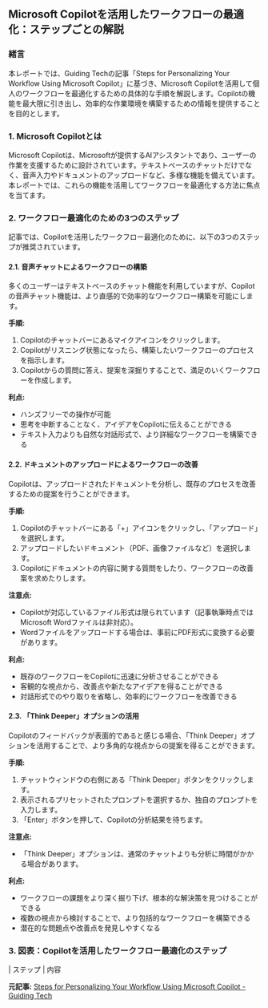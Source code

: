 ## Microsoft Copilotを活用したワークフローの最適化：ステップごとの解説

### 緒言

本レポートでは、Guiding Techの記事「Steps for Personalizing Your Workflow Using Microsoft Copilot」に基づき、Microsoft Copilotを活用して個人のワークフローを最適化するための具体的な手順を解説します。Copilotの機能を最大限に引き出し、効率的な作業環境を構築するための情報を提供することを目的とします。

### 1. Microsoft Copilotとは

Microsoft Copilotは、Microsoftが提供するAIアシスタントであり、ユーザーの作業を支援するために設計されています。テキストベースのチャットだけでなく、音声入力やドキュメントのアップロードなど、多様な機能を備えています。本レポートでは、これらの機能を活用してワークフローを最適化する方法に焦点を当てます。

### 2. ワークフロー最適化のための3つのステップ

記事では、Copilotを活用したワークフロー最適化のために、以下の3つのステップが推奨されています。

#### 2.1. 音声チャットによるワークフローの構築

多くのユーザーはテキストベースのチャット機能を利用していますが、Copilotの音声チャット機能は、より直感的で効率的なワークフロー構築を可能にします。

**手順:**

1. Copilotのチャットバーにあるマイクアイコンをクリックします。
2. Copilotがリスニング状態になったら、構築したいワークフローのプロセスを指示します。
3. Copilotからの質問に答え、提案を深掘りすることで、満足のいくワークフローを作成します。

**利点:**

* ハンズフリーでの操作が可能
* 思考を中断することなく、アイデアをCopilotに伝えることができる
* テキスト入力よりも自然な対話形式で、より詳細なワークフローを構築できる

#### 2.2. ドキュメントのアップロードによるワークフローの改善

Copilotは、アップロードされたドキュメントを分析し、既存のプロセスを改善するための提案を行うことができます。

**手順:**

1. Copilotのチャットバーにある「+」アイコンをクリックし、「アップロード」を選択します。
2. アップロードしたいドキュメント（PDF、画像ファイルなど）を選択します。
3. Copilotにドキュメントの内容に関する質問をしたり、ワークフローの改善案を求めたりします。

**注意点:**

* Copilotが対応しているファイル形式は限られています（記事執筆時点ではMicrosoft Wordファイルは非対応）。
* Wordファイルをアップロードする場合は、事前にPDF形式に変換する必要があります。

**利点:**

* 既存のワークフローをCopilotに迅速に分析させることができる
* 客観的な視点から、改善点や新たなアイデアを得ることができる
* 対話形式でのやり取りを省略し、効率的にワークフローを改善できる

#### 2.3. 「Think Deeper」オプションの活用

Copilotのフィードバックが表面的であると感じる場合、「Think Deeper」オプションを活用することで、より多角的な視点からの提案を得ることができます。

**手順:**

1. チャットウィンドウの右側にある「Think Deeper」ボタンをクリックします。
2. 表示されるプリセットされたプロンプトを選択するか、独自のプロンプトを入力します。
3. 「Enter」ボタンを押して、Copilotの分析結果を待ちます。

**注意点:**

* 「Think Deeper」オプションは、通常のチャットよりも分析に時間がかかる場合があります。

**利点:**

* ワークフローの課題をより深く掘り下げ、根本的な解決策を見つけることができる
* 複数の視点から検討することで、より包括的なワークフローを構築できる
* 潜在的な問題点や改善点を発見しやすくなる

### 3. 図表：Copilotを活用したワークフロー最適化のステップ

| ステップ | 内容 

**元記事:** [Steps for Personalizing Your Workflow Using Microsoft Copilot - Guiding Tech](https://www.guidingtech.com/steps-for-personalizing-your-workflow-using-microsoft-copilot/)